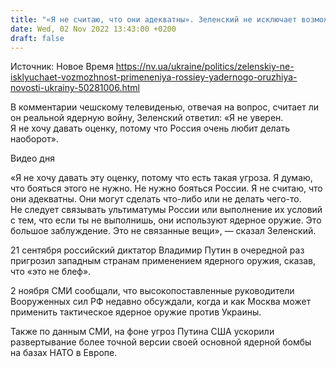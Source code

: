 ```yaml
---
title: "«Я не считаю, что они адекватны». Зеленский не исключает возможность применения Россией ядерного оружия"
date: Wed, 02 Nov 2022 13:43:00 +0200
draft: false
---
```

Источник: Новое Время https://nv.ua/ukraine/politics/zelenskiy-ne-isklyuchaet-vozmozhnost-primeneniya-rossiey-yadernogo-oruzhiya-novosti-ukrainy-50281006.html


В комментарии чешскому телевиденью, отвечая на вопрос, считает ли он реальной ядерную войну, Зеленский ответил: «Я не уверен. Я не хочу давать оценку, потому что Россия очень любит делать наоборот».

 Видео дня   

«Я не хочу давать эту оценку, потому что есть такая угроза. Я думаю, что бояться этого не нужно. Не нужно бояться России. Я не считаю, что они адекватны. Они могут сделать что-либо или не делать чего-то. Не следует связывать ультиматумы России или выполнение их условий с тем, что если ты не выполнишь, они используют ядерное оружие. Это большое заблуждение. Это не связанные вещи», — сказал Зеленский.

21 сентября российский диктатор Владимир Путин в очередной раз пригрозил западным странам применением ядерного оружия, сказав, что «это не блеф».

 2 ноября СМИ сообщали, что высокопоставленные руководители Вооруженных сил РФ недавно обсуждали, когда и как Москва может применить тактическое ядерное оружие против Украины.

Также по данным СМИ, на фоне угроз Путина США ускорили развертывание более точной версии своей основной ядерной бомбы на базах НАТО в Европе.
